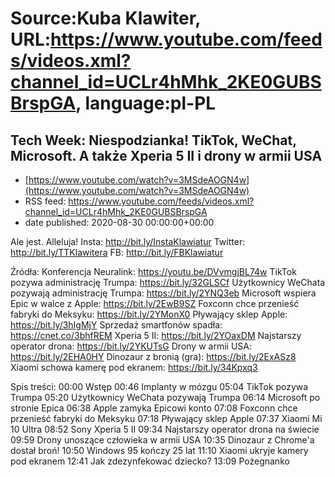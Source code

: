 # Source:Kuba Klawiter, URL:https://www.youtube.com/feeds/videos.xml?channel_id=UCLr4hMhk_2KE0GUBSBrspGA, language:pl-PL

## Tech Week: Niespodzianka! TikTok, WeChat, Microsoft. A także Xperia 5 II i drony w armii USA
 - [https://www.youtube.com/watch?v=3MSdeAOGN4w](https://www.youtube.com/watch?v=3MSdeAOGN4w)
 - RSS feed: https://www.youtube.com/feeds/videos.xml?channel_id=UCLr4hMhk_2KE0GUBSBrspGA
 - date published: 2020-08-30 00:00:00+00:00

Ale jest. Alleluja!
Insta: http://bit.ly/InstaKlawiatur 
Twitter: http://bit.ly/TTKlawitera
FB: http://bit.ly/FBKlawiatur

Źródła:
Konferencja Neuralink: https://youtu.be/DVvmgjBL74w
TikTok pozywa administrację Trumpa: https://bit.ly/32GLSCf
Użytkownicy WeChata pozywają administrację Trumpa: https://bit.ly/2YNQ3eb
Microsoft wspiera Epic w walce z Apple: https://bit.ly/2EwB9SZ
Foxconn chce przenieść fabryki do Meksyku: https://bit.ly/2YMonX0
Pływający sklep Apple: https://bit.ly/3hIgMjY
Sprzedaż smartfonów spadła: https://cnet.co/3bhfREM
Xperia 5 II: https://bit.ly/2YOaxDM
Najstarszy operator drona: https://bit.ly/2YKUTsG
Drony w armii USA: https://bit.ly/2EHA0HY
Dinozaur z bronią (gra): https://bit.ly/2ExASz8
Xiaomi schowa kamerę pod ekranem: https://bit.ly/34Kpxq3

Spis treści:
00:00 Wstęp
00:46 Implanty w mózgu
05:04 TikTok pozywa Trumpa
05:20 Użytkownicy WeChata pozywają Trumpa
06:14 Microsoft po stronie Epica
06:38 Apple zamyka Epicowi konto
07:08 Foxconn chce przenieść fabryki do Meksyku
07:18 Pływający sklep Apple
07:37 Xiaomi Mi 10 Ultra
08:52 Sony Xperia 5 II
09:34 Najstarszy operator drona na świecie
09:59 Drony unoszące człowieka w armii USA
10:35 Dinozaur z Chrome'a dostał broń!
10:50 Windows 95 kończy 25 lat
11:10 Xiaomi ukryje kamery pod ekranem
12:41 Jak zdezynfekować dziecko?
13:09 Pożegnanko

